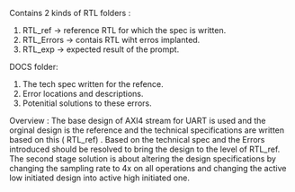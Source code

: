 Contains 2 kinds of RTL folders :
1. RTL_ref -> reference RTL for which the spec is written.
2. RTL_Errors -> contais RTL wiht erros implanted.
3. RTL_exp -> expected result of the prompt.

DOCS folder:
1. The tech spec written for the refence.
2. Error locations and descriptions.
3. Potenitial solutions to these errors.

Overview :
The base design of AXI4 stream for UART is used and the orginal design is the reference and 
the technical specifications are written based on this ( RTL_ref) . Based on the technical spec
and the Errors introduced should be resolved to bring the design to the level of RTL_ref.
The second stage solution is about altering the design specifications by changing the sampling rate to 4x
on all operations and changing the active low initiated design into active high initiated one.
